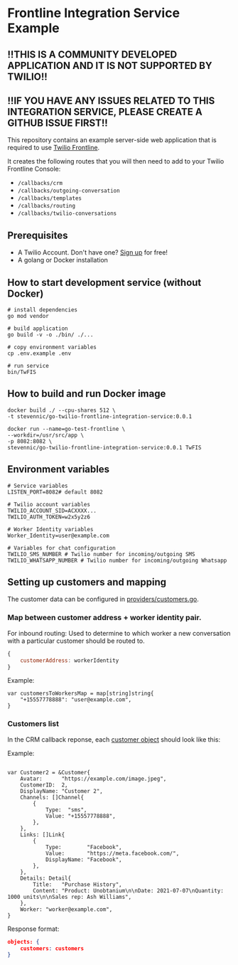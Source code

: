# Frontline Integration Service Example

## !!THIS IS A COMMUNITY DEVELOPED APPLICATION AND IT IS NOT SUPPORTED BY TWILIO!!
## !!IF YOU HAVE ANY ISSUES RELATED TO THIS INTEGRATION SERVICE, PLEASE CREATE A GITHUB ISSUE FIRST!!

This repository contains an example server-side web application that is required to use [Twilio Frontline](https://www.twilio.com/frontline).

It creates the following routes that you will then need to add to your Twilio Frontline Console:

- `/callbacks/crm`
- `/callbacks/outgoing-conversation`
- `/callbacks/templates`
- `/callbacks/routing`
- `/callbacks/twilio-conversations`

## Prerequisites
- A Twilio Account. Don't have one? [Sign up](https://www.twilio.com/try-twilio) for free!
- A golang or Docker installation

## How to start development service (without Docker)

```shell script
# install dependencies
go mod vendor

# build application
go build -v -o ./bin/ ./...

# copy environment variables
cp .env.example .env

# run service
bin/TwFIS
```

## How to build and run Docker image

```shell script
docker build ./ --cpu-shares 512 \
-t stevennic/go-twilio-frontline-integration-service:0.0.1

docker run --name=go-test-frontline \
--workdir=/usr/src/app \
-p 8082:8082 \
stevennic/go-twilio-frontline-integration-service:0.0.1 TwFIS
```

## Environment variables

```
# Service variables
LISTEN_PORT=8082# default 8082

# Twilio account variables
TWILIO_ACCOUNT_SID=ACXXXX...
TWILIO_AUTH_TOKEN=w2x5y2z6

# Worker Identity variables
Worker_Identity=user@example.com

# Variables for chat configuration
TWILIO_SMS_NUMBER # Twilio number for incoming/outgoing SMS
TWILIO_WHATSAPP_NUMBER # Twilio number for incoming/outgoing Whatsapp
```

## Setting up customers and mapping
The customer data can be configured in [providers/customers.go](providers/customers.go).

### Map between customer address + worker identity pair.
For inbound routing: Used to determine to which worker a new conversation with a particular customer should be routed to.

```js
{
    customerAddress: workerIdentity
}
```

Example:
```golang
var customersToWorkersMap = map[string]string{
	"+15557778888": "user@example.com",
}
```


### Customers list
In the CRM callback reponse, each [customer object](https://www.twilio.com/docs/frontline/data-transfer-objects#customer) should look like this: 

Example:
```golang

var Customer2 = &Customer{
	Avatar:      "https://example.com/image.jpeg",
	CustomerID:  2,
	DisplayName: "Customer 2",
	Channels: []Channel{
		{
			Type:  "sms",
			Value: "+15557778888",
		},
	},
	Links: []Link{
		{
			Type:        "Facebook",
			Value:       "https://meta.facebook.com/",
			DisplayName: "Facebook",
		},
	},
	Details: Detail{
		Title:   "Purchase History",
		Content: "Product: Unobtanium\n\nDate: 2021-07-07\nQuantity: 1000 units\n\nSales rep: Ash Williams",
	},
	Worker: "worker@example.com",
}
```

Response format:
```json
objects: {
    customers: customers
}
```
